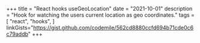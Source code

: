 +++
title = "React hooks useGeoLocation"
date = "2021-10-01"
description = "Hook for watching the users current location as geo coordinates."
tags = [
    "react",
    "hooks",
]
linkGists="https://gist.github.com/codemile/562cd8880ccfd694b71cde0c6c79addb"
+++
